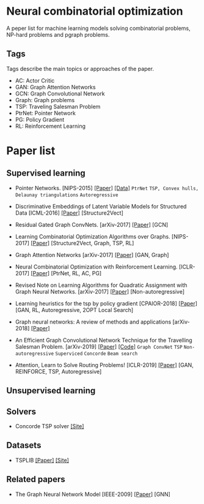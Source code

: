 # Neural combinatorial optimization
A peper list for machine learning models solving combinatorial problems, NP-hard problems and pgraph problems.

## Tags
Tags describe the main topics or approaches of the paper.
* AC: Actor Critic
* GAN: Graph Attention Networks
* GCN: Graph Convolutional Network
* Graph: Graph problems
* TSP: Traveling Salesman Problem
* PtrNet: Pointer Network
* PG: Policy Gradient
* RL: Reinforcement Learning

# Paper list

## Supervised learning
* Pointer Networks. [NIPS-2015] [[Paper]](https://arxiv.org/pdf/1506.03134.pdf) [[Data]](https://drive.google.com/drive/folders/0B2fg8yPGn2TCMzBtS0o4Q2RJaEU) `PtrNet` `TSP, Convex hulls, Delaunay triangulations` `Autoregressive`


* Discriminative Embeddings of Latent Variable Models for Structured Data [ICML-2016] [[Paper]](https://arxiv.org/pdf/1603.05629.pdf) [Structure2Vect]

* Residual Gated Graph ConvNets. [arXiv-2017] [[Paper]](https://arxiv.org/pdf/1711.07553.pdf) [GCN]

* Learning Combinatorial Optimization Algorithms over Graphs. [NIPS-2017] [[Paper]](https://arxiv.org/pdf/1704.01665.pdf) [Structure2Vect, Graph, TSP, RL]

* Graph Attention Networks [arXiv-2017] [[Paper]](https://arxiv.org/abs/1710.10903) [GAN, Graph]

* Neural Combinatorial Optimization with Reinforcement Learning. [ICLR-2017] [[Paper]](https://arxiv.org/pdf/1611.09940.pdf) [PtrNet, RL, AC, PG]

* Revised Note on Learning Algorithms for Quadratic Assignment with Graph Neural Networks. [arXiv-2017] [[Paper]](https://arxiv.org/pdf/1706.07450.pdf) [Non-autoregressive]

* Learning heuristics for the tsp by policy gradient [CPAIOR-2018] [[Paper]](https://link.springer.com/chapter/10.1007/978-3-319-93031-2_12) [GAN, RL, Autoregressive, 2OPT Local Search]

* Graph neural networks: A review of methods and applications [arXiv-2018] [[Paper]](https://arxiv.org/pdf/1812.08434.pdf)

* An Efficient Graph Convolutional Network Technique for the Travelling Salesman Problem. [arXiv-2019] [[Paper]](https://arxiv.org/pdf/1906.01227.pdf) [[Code]](https://github.com/chaitjo/graph-convnet-tsp)
`Graph ConvNet` `TSP` `Non-autoregressive` `Superviced` `Concorde` `Beam search`

* Attention, Learn to Solve Routing Problems! [ICLR-2019] [[Paper]](https://arxiv.org/pdf/1803.08475.pdf) [GAN, REINFORCE, TSP, Autoregressive]








## Unsupervised learning


## Solvers
* Concorde TSP solver [[Site]](http://www.math.uwaterloo.ca/tsp/concorde/)

## Datasets
* TSPLIB [[Paper]](https://pubsonline.informs.org/doi/abs/10.1287/ijoc.3.4.376) [[Site]](http://elib.zib.de/pub/mp-testdata/tsp/tsplib/tsplib.html)

## Related papers
* The Graph Neural Network Model [IEEE-2009] [[Paper]](https://ieeexplore.ieee.org/document/4700287) [GNN]
